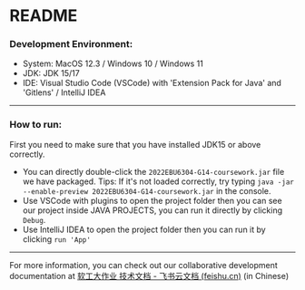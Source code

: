 README
==================================================
### Development Environment: 

- System: MacOS 12.3 / Windows 10 / Windows 11
- JDK: JDK 15/17
- IDE: Visual Studio Code (VSCode) with 'Extension Pack for Java' and 'Gitlens' / IntelliJ IDEA

------

### How to run:

First you need to make sure that you have installed JDK15 or above correctly.

- You can directly double-click the `2022EBU6304-G14-coursework.jar` file we have packaged. 
  Tips: If it's not loaded correctly, try typing `java -jar --enable-preview 2022EBU6304-G14-coursework.jar` in the console.
- Use VSCode with plugins to open the project folder then you can see our project inside JAVA PROJECTS, 
  you can run it directly by clicking `Debug`.
- Use IntelliJ IDEA to open the project folder then you can run it by clicking `run 'App'`



------
For more information, you can check out our collaborative development documentation at [软工大作业 技术文档 - 飞书云文档 (feishu.cn)](https://rith23ip8i.feishu.cn/docs/doccnLR2Ti2b1G0daRUfDsWY4qg) (in Chinese)